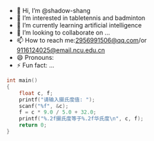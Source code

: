 - 👋 Hi, I’m @shadow-shang
- 👀 I’m interested in tabletennis and badminton
- 🌱 I’m currently learning artificial intelligence
- 💞️ I’m looking to collaborate on ...
- 📫 How to reach me:2956991506@qq.com/or 9116124025@email.ncu.edu.cn
- 😄 Pronouns: 
- ⚡ Fun fact: ...
```c++
int main() 
{
    float c, f;
    printf("请输入摄氏度值: ");
    scanf("%f", &c);
    f = c * 9.0 / 5.0 + 32.0;
    printf("%.2f摄氏度等于%.2f华氏度\n", c, f);
    return 0;
}
```
<!---
shadow-shang/shadow-shang is a ✨ special ✨ repository because its `README.md` (this file) appears on your GitHub profile.
You can click the Preview link to take a look at your changes.
--->
